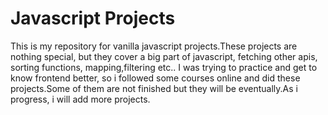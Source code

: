 # Javascript Projects

This is my repository for vanilla javascript projects.These projects are nothing special, but they cover a big part of javascript, fetching other apis, sorting functions, mapping,filtering etc.. I was trying to practice and get to know frontend better, so i followed some courses online and did these projects.Some of them are not finished but they will be eventually.As i progress, i will add more projects.
